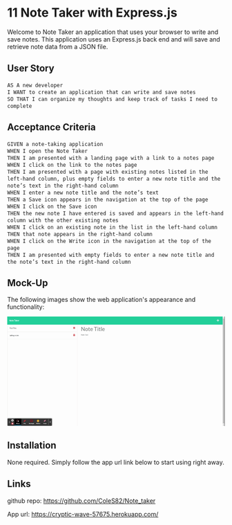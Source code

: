 # 11 Note Taker with Express.js

Welcome to Note Taker an application that uses your browser to write and save notes. This application uses an Express.js back end and will save and retrieve note data from a JSON file.

## User Story

```
AS A new developer
I WANT to create an application that can write and save notes
SO THAT I can organize my thoughts and keep track of tasks I need to complete
```


## Acceptance Criteria

```
GIVEN a note-taking application
WHEN I open the Note Taker
THEN I am presented with a landing page with a link to a notes page
WHEN I click on the link to the notes page
THEN I am presented with a page with existing notes listed in the left-hand column, plus empty fields to enter a new note title and the note’s text in the right-hand column
WHEN I enter a new note title and the note’s text
THEN a Save icon appears in the navigation at the top of the page
WHEN I click on the Save icon
THEN the new note I have entered is saved and appears in the left-hand column with the other existing notes
WHEN I click on an existing note in the list in the left-hand column
THEN that note appears in the right-hand column
WHEN I click on the Write icon in the navigation at the top of the page
THEN I am presented with empty fields to enter a new note title and the note’s text in the right-hand column
```


## Mock-Up

The following images show the web application's appearance and functionality:

![Existing notes are listed in the left-hand column with empty fields on the right-hand side for the new note’s title and text.](./public/assets/images/Note%20Taker.gif)




## Installation

None required.  Simply follow the app url link below to start using right away.


## Links

github repo:
https://github.com/ColeS82/Note_taker

App url:
https://cryptic-wave-57675.herokuapp.com/